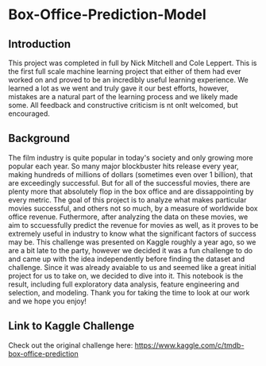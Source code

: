 # Box-Office-Prediction-Model

## Introduction
This project was completed in full by Nick Mitchell and Cole Leppert. This is the first full scale machine learning project that either of them had ever worked on and proved to be an incredibly useful learning experience. We learned a lot as we went and truly gave it our best efforts, however, mistakes are a natural part of the learning process and we likely made some. All feedback and constructive criticism is nt onlt welcomed, but encouraged.


## Background
The film industry is quite popular in today's society and only growing more popular each year. So many major blockbuster hits release every year, making hundreds of millions of dollars (sometimes even over 1 billion), that are exceedingly successful. But for all of the successful movies, there are plenty more that absolutely flop in the box office and are dissappointing by every metric. The goal of this project is to analyze what makes particular movies successful, and others not so much, by a measure of worldwide box office revenue. Futhermore, after analyzing the data on these movies, we aim to sccuessfully predict the revenue for movies as well, as it proves to be extremely useful in industry to know what the significant factors of success may be. This challenge was presented on Kaggle roughly a year ago, so we are a bit late to the party, however we decided it was a fun challenge to do and came up with the idea independently before finding the dataset and challenge. Since it was already avaiable to us and seemed like a great initial project for us to take on, we decided to dive into it. This notebook is the result, including full exploratory data analysis, feature engineering and selection, and modeling. Thank you for taking the time to look at our work and we hope you enjoy!


## Link to Kaggle Challenge
Check out the original challenge here:
https://www.kaggle.com/c/tmdb-box-office-prediction
